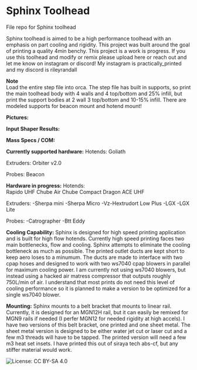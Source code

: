 # Sphinx Toolhead
File repo for Sphinx toolhead

Sphinx toolhead is aimed to be a high performance toolhead with an emphasis on part cooling and rigidity. This project was built around the goal of printing a quality 4min benchy.
This project is a work is progress. If you use this toolhead and modify or remix please upload here or reach out and let me know on instagram or discord!
My instagram is practically_printed and my discord is rileyrandall

**Note**  
Load the entire step file into orca. The step file has built in supports, so print the main toolhead body with 4 walls and 4 top/bottom and 25% infill, but print the support bodies at 2 wall 3 top/bottom and 10-15% infill. There are modeled supports for beacon mount and hotend mount!

**Pictures:**

**Input Shaper Results:**

**Mass Specs / COM:**

**Currently supported hardware:**
Hotends:
Goliath

Extruders:
Orbiter v2.0

Probes:
Beacon

**Hardware in progress:**
Hotends:  
Rapido UHF
Chube Air
Chube Compact
Dragon ACE UHF

Extruders:
-Sherpa mini
-Sherpa Micro
-Vz-Hextrudort Low Plus
-LGX
-LGX Lite

Probes:
-Catrographer
-Btt Eddy

**Cooling Capability:**
Sphinx is designed for high speed printing application and is built for high flow hotends. Currently high speed printing faces two main bottlenecks, flow and cooling. Sphinx attempts to eliminate the cooling bottleneck as much as possible. The printed outlet ducts are kept short to keep aero loses to a minumum. The ducts are made to interface with two cpap hoses and designed to work with two ws7040 cpap blowers in parallel for maximum cooling power. I am currently not using ws7040 blowers, but instead using a hacked air matress compressor that outputs roughly 750L/min of air. I understand that most prints do not need this level of cooling performance so it is planned to make a version to be optimized for a single ws7040 blower.

**Mounting:**
Sphinx mounts to a belt bracket that mounts to linear rail. Currently, it is designed for an MGN12H rail, but it can easily be remixed for MGN9 rails if needed (I perfer MGN12 for needed rigidity at high accels). I have two versions of this belt bracket, one printed and one sheet metal. The sheet metal version is designed to be either water jet cut or laser cut and a few m3 threads will have to be tapped. The printed version will need a few m3 heat set insets. I have printed this out of siraya tech abs-cf, but any stiffer material would work.

![License: CC BY-SA 4.0](https://img.shields.io/badge/License-CC%20BY--SA%204.0-blue.svg)
